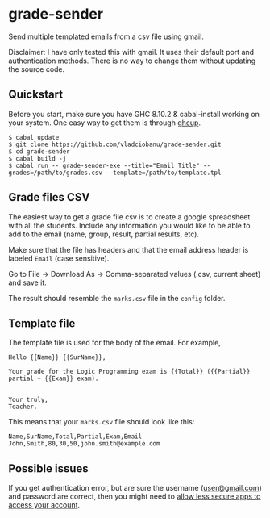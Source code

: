 # grade-sender

Send multiple templated emails from a csv file using gmail.

Disclaimer: I have only tested this with gmail. It uses their default port and authentication
methods. There is no way to change them without updating the source code.

## Quickstart

Before you start, make sure you have GHC 8.10.2 & cabal-install working on your system. One easy way to get them is through [ghcup](https://www.haskell.org/ghcup/).


```
$ cabal update
$ git clone https://github.com/vladciobanu/grade-sender.git
$ cd grade-sender
$ cabal build -j
$ cabal run -- grade-sender-exe --title="Email Title" --grades=/path/to/grades.csv --template=/path/to/template.tpl
```

## Grade files CSV
The easiest way to get a grade file csv is to create a google spreadsheet with all the students. Include
any information you would like to be able to add to the email (name, group, result, partial results, etc).

Make sure that the file has headers and that the email address header is labeled `Email` (case sensitive).

Go to File -> Download As -> Comma-separated values (.csv, current sheet) and save it.

The result should resemble the `marks.csv` file in the `config` folder.

## Template file
The template file is used for the body of the email. For example,

```
Hello {{Name}} {{SurName}},

Your grade for the Logic Programming exam is {{Total}} ({{Partial}} partial + {{Exam}} exam).


Your truly,
Teacher.
```

This means that your `marks.csv` file should look like this:

```csv
Name,SurName,Total,Partial,Exam,Email
John,Smith,80,30,50,john.smith@example.com
```

## Possible issues
 If you get authentication error, but are sure the username (user@gmail.com) and password are correct,
 then you might need to [allow less secure apps to access your account](https://support.google.com/accounts/answer/6010255?hl=en).

